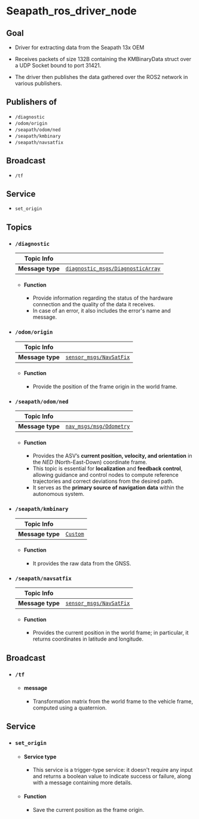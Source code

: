 # Seapath_ros_driver_node

## Goal
  - Driver for extracting data from the Seapath 13x OEM

  - Receives packets of size 132B containing the KMBinaryData struct over a UDP Socket bound to port 31421.

  - The driver then publishes the data gathered over the ROS2 network in various publishers.

## Publishers of

- `/diagnostic`
- `/odom/origin`
- `/seapath/odom/ned`
- `/seapath/kmbinary`
- `/seapath/navsatfix`

## Broadcast
- `/tf`

## Service
- `set_origin`

## Topics

- ### `/diagnostic`

  | Topic Info         |                                  |
  |--------------------|----------------------------------|
  | **Message type**   | [`diagnostic_msgs/DiagnosticArray`](https://docs.ros.org/en/noetic/api/diagnostic_msgs/html/msg/DiagnosticArray.html) |
  
  - #### Function
  
    - Provide information regarding the status of the hardware connection and the quality of the data it receives.
    - In case of an error, it also includes the error's name and message.

- ### `/odom/origin`

  | Topic Info         |                                  |
  |--------------------|----------------------------------|
  | **Message type**   | [`sensor_msgs/NavSatFix`](https://docs.ros.org/en/noetic/api/sensor_msgs/html/msg/NavSatFix.html) |
  
   - #### Function
      - Provide the position of the frame origin in the world frame.

- ### `/seapath/odom/ned`

  | Topic Info         |                                  |
  |--------------------|----------------------------------|
  | **Message type**   | [`nav_msgs/msg/Odometry`](https://docs.ros2.org/foxy/api/nav_msgs/msg/Odometry.html) |

  
    - #### Function
  
      - Provides the ASV’s **current position, velocity, and orientation** in the *NED* (North-East-Down) coordinate frame.  
      - This topic is essential for **localization** and **feedback control**, allowing guidance and control nodes to compute reference trajectories and correct deviations from the desired path.  
      - It serves as the **primary source of navigation data** within the autonomous system.


- ### `/seapath/kmbinary`

  | Topic Info         |                                  |
  |--------------------|----------------------------------|
  | **Message type**   | [`Custom`](https://github.com/vortexntnu/vortex-msgs/blob/main/msg/KMBinary.msg) |
  
  - #### Function
  
    - It provides the raw data from the GNSS.


- ### `/seapath/navsatfix`

  | Topic Info         |                                  |
  |--------------------|----------------------------------|
  | **Message type**   | [`sensor_msgs/NavSatFix`](https://docs.ros.org/en/noetic/api/sensor_msgs/html/msg/NavSatFix.html) |
  
   - #### Function
  
      - Provides the current position in the world frame; in particular, it returns coordinates in latitude and longitude.
  
## Broadcast
- ### `/tf`

  - #### message
    - Transformation matrix from the world frame to the vehicle frame, computed using a quaternion.

## Service

- ### `set_origin`

  - #### Service type
    - This service is a trigger-type service: it doesn't require any input and returns a boolean value to indicate success or failure, along with a message containing more details.

  - #### Function
    - Save the current position as the frame origin.
